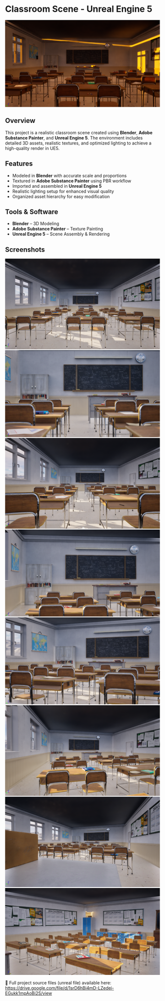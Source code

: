 # Classroom Scene - Unreal Engine 5

![Classroom Scene](images/1.png)

## Overview  
This project is a realistic classroom scene created using **Blender**, **Adobe Substance Painter**, and **Unreal Engine 5**. The environment includes detailed 3D assets, realistic textures, and optimized lighting to achieve a high-quality render in UE5.  

## Features  
- Modeled in **Blender** with accurate scale and proportions  
- Textured in **Adobe Substance Painter** using PBR workflow  
- Imported and assembled in **Unreal Engine 5**  
- Realistic lighting setup for enhanced visual quality  
- Organized asset hierarchy for easy modification  

## Tools & Software  
- **Blender** – 3D Modeling  
- **Adobe Substance Painter** – Texture Painting  
- **Unreal Engine 5** – Scene Assembly & Rendering  

## Screenshots  
![Classroom Scene](images/2.png)
![Classroom Scene](images/3.png)
![Classroom Scene](images/4.png)
![Classroom Scene](images/5.png)
![Classroom Scene](images/6.png)
![Classroom Scene](images/7.png)
![Classroom Scene](images/8.png)
![Classroom Scene](images/9.png)

🔗 Full project source files (unreal file) available here: https://drive.google.com/file/d/1srD6hBi4mD-LZedei-EGukk1mpAoBi2S/view

